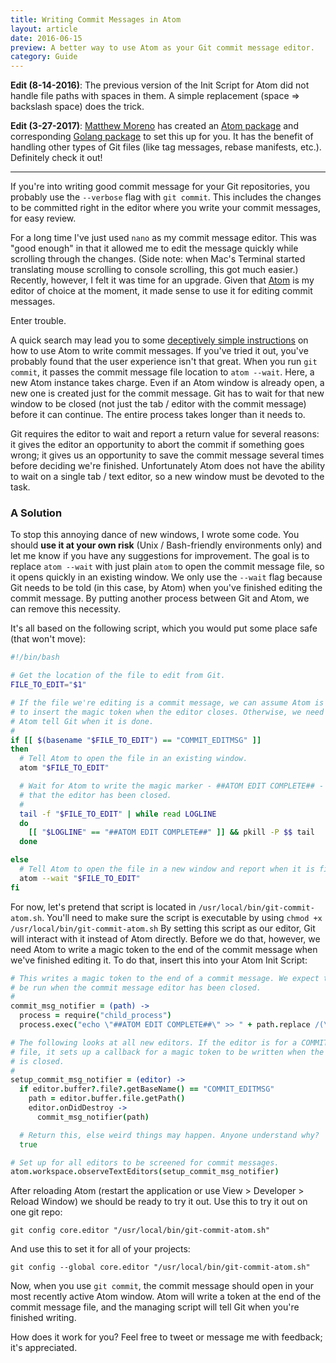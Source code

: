 ```yaml
---
title: Writing Commit Messages in Atom
layout: article
date: 2016-06-15
preview: A better way to use Atom as your Git commit message editor.
category: Guide
---
```


**Edit (8-14-2016)**: The previous version of the Init Script for Atom did not handle file paths with spaces in them. A simple replacement (space => backslash space) does the trick.

**Edit (3-27-2017)**: [Matthew Moreno](https://mmore500.github.io/) has created an [Atom package](https://atom.io/packages/git-edit-atom) and corresponding [Golang package](https://github.com/mmore500/git-commit-atom) to set this up for you. It has the benefit of handling other types of Git files (like tag messages, rebase manifests, etc.). Definitely check it out!

---

If you're into writing good commit message for your Git repositories, you probably use the `--verbose` flag with `git commit`. This includes the changes to be committed right in the editor where you write your commit messages, for easy review.

For a long time I've just used `nano` as my commit message editor. This was "good enough" in that it allowed me to edit the message quickly while scrolling through the changes. (Side note: when Mac's Terminal started translating mouse scrolling to console scrolling, this got much easier.) Recently, however, I felt it was time for an upgrade. Given that [Atom](https://atom.io) is my editor of choice at the moment, it made sense to use it for editing commit messages.

Enter trouble.

A quick search may lead you to some [deceptively simple instructions](http://blog.atom.io/2014/03/13/git-integration.html#commit-editor) on how to use Atom to write commit messages. If you've tried it out, you've probably found that the user experience isn't that great. When you run `git commit`, it passes the commit message file location to `atom --wait`. Here, a new Atom instance takes charge. Even if an Atom window is already open, a new one is created just for the commit message. Git has to wait for that new window to be closed (not just the tab / editor with the commit message) before it can continue. The entire process takes longer than it needs to.

Git requires the editor to wait and report a return value for several reasons: it gives the editor an opportunity to abort the commit if something goes wrong; it gives us an opportunity to save the commit message several times before deciding we're finished. Unfortunately Atom does not have the ability to wait on a single tab / text editor, so a new window must be devoted to the task.

### A Solution

To stop this annoying dance of new windows, I wrote some code. You should **use it at your own risk** (Unix / Bash-friendly environments only) and let me know if you have any suggestions for improvement. The goal is to replace `atom --wait` with just plain `atom` to open the commit message file, so it opens quickly in an existing window. We only use the `--wait` flag because Git needs to be told (in this case, by Atom) when you've finished editing the commit message. By putting another process between Git and Atom, we can remove this necessity.

It's all based on the following script, which you would put some place safe (that won't move):

~~~bash
#!/bin/bash

# Get the location of the file to edit from Git.
FILE_TO_EDIT="$1"

# If the file we're editing is a commit message, we can assume Atom is set up
# to insert the magic token when the editor closes. Otherwise, we need to let
# Atom tell Git when it is done.
#
if [[ $(basename "$FILE_TO_EDIT") == "COMMIT_EDITMSG" ]]
then
  # Tell Atom to open the file in an existing window.
  atom "$FILE_TO_EDIT"

  # Wait for Atom to write the magic marker - ##ATOM EDIT COMPLETE## - to signal
  # that the editor has been closed.
  #
  tail -f "$FILE_TO_EDIT" | while read LOGLINE
  do
    [[ "$LOGLINE" == "##ATOM EDIT COMPLETE##" ]] && pkill -P $$ tail
  done

else
  # Tell Atom to open the file in a new window and report when it is finished.
  atom --wait "$FILE_TO_EDIT"
fi
~~~

For now, let's pretend that script is located in `/usr/local/bin/git-commit-atom.sh`. You'll need to make sure the script is executable by using `chmod +x /usr/local/bin/git-commit-atom.sh` By setting this script as our editor, Git will interact with it instead of Atom directly. Before we do that, however, we need Atom to write a magic token to the end of the commit message when we've finished editing it. To do that, insert this into your Atom Init Script:

~~~coffee
# This writes a magic token to the end of a commit message. We expect this to
# be run when the commit message editor has been closed.
#
commit_msg_notifier = (path) ->
  process = require("child_process")
  process.exec("echo \"##ATOM EDIT COMPLETE##\" >> " + path.replace /(\s)/g, '\\$1')

# The following looks at all new editors. If the editor is for a COMMIT_EDITMSG
# file, it sets up a callback for a magic token to be written when the editor
# is closed.
#
setup_commit_msg_notifier = (editor) ->
  if editor.buffer?.file?.getBaseName() == "COMMIT_EDITMSG"
    path = editor.buffer.file.getPath()
    editor.onDidDestroy ->
      commit_msg_notifier(path)

  # Return this, else weird things may happen. Anyone understand why?
  true

# Set up for all editors to be screened for commit messages.
atom.workspace.observeTextEditors(setup_commit_msg_notifier)
~~~

After reloading Atom (restart the application or use View > Developer > Reload Window) we should be ready to try it out. Use this to try it out on one git repo:

`git config core.editor "/usr/local/bin/git-commit-atom.sh"`

And use this to set it for all of your projects:

`git config --global core.editor "/usr/local/bin/git-commit-atom.sh"`

Now, when you use `git commit`, the commit message should open in your most recently active Atom window. Atom will write a token at the end of the commit message file, and the managing script will tell Git when you're finished writing.

How does it work for you? Feel free to tweet or message me with feedback; it's appreciated.